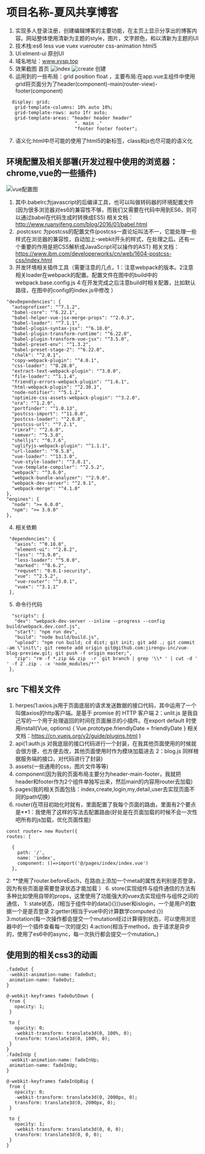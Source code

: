 # 项目名称-夏风共享博客
1. 实现多人登录注册，创建编辑博客的主要功能，在主页上显示分享出的博客内容。网站整体使用清新为主题的style，图片，文字颜色，和以清新为主题的UI
2. 技术栈:es6 less vue vuex vuerouter css-animation html5
3. UI:elment-ui 原创UI
4. 域名地址：www.xysp.top
5. 效果截图 
首页
![index](https://i.loli.net/2019/05/29/5cee66d4527ad71979.png)
![create](https://i.loli.net/2019/05/29/5cee675aa327172144.png)
创建
6. 运用到的一些布局：grid position float ，主要布局:在app.vue主组件中使用grid将页面分为了header(component)-main(router-view)-footer(component)
```
  display: grid;
   grid-template-columns: 10% auto 10%;
   grid-template-rows: auto 1fr auto;
   grid-template-areas: "header header header"
                         ". main ."
                         "footer footer footer";
```
7. 语义化:html中尽可能的使用了html5的新标签，class和js也尽可能的语义化
## 环境配置及相关部署(开发过程中使用的浏览器：chrome,vue的一些插件)
![vue配置图](https://i.loli.net/2019/05/28/5ced3966da2d373416.png)
 1. 其中.babelrc为javascript的后编译工具，也可以叫做转码器的环境配置文件(因为很多浏览器对es6的兼容性不够，而我们又需要在代码中用到ES6，则可以通过babel在代码生成时转换成ES5) 相关文档：http://www.ruanyifeng.com/blog/2016/01/babel.html
 2. .postcssrc 为postcss的配置文件(postcss一直论坛叫法不一，它能处理一些样式在浏览器的兼容性，自动加上-webkit开头的样式，在处理之后。还有一个重要的作用是把CSS解析成JavaScript可以操作的AST) 相关文档：https://www.ibm.com/developerworks/cn/web/1604-postcss-css/index.html
 3. 开发环境相关插件工具（需要注意的几点，1：注意webpack的版本。2注意相关loader在webpack的配置。配置文件在图中的build中的webpack.base.config.js   4:在开发完成之后注意build时相关配置，比如默认路径，在图中的config的index.js中修改                                        ）
  ```
  "devDependencies": {
    "autoprefixer": "^7.1.2",
    "babel-core": "^6.22.1",
    "babel-helper-vue-jsx-merge-props": "^2.0.3",
    "babel-loader": "^7.1.1",
    "babel-plugin-syntax-jsx": "^6.18.0",
    "babel-plugin-transform-runtime": "^6.22.0",
    "babel-plugin-transform-vue-jsx": "^3.5.0",
    "babel-preset-env": "^1.3.2",
    "babel-preset-stage-2": "^6.22.0",
    "chalk": "^2.0.1",
    "copy-webpack-plugin": "^4.0.1",
    "css-loader": "^0.28.0",
    "extract-text-webpack-plugin": "^3.0.0",
    "file-loader": "^1.1.4",
    "friendly-errors-webpack-plugin": "^1.6.1",
    "html-webpack-plugin": "^2.30.1",
    "node-notifier": "^5.1.2",
    "optimize-css-assets-webpack-plugin": "^3.2.0",
    "ora": "^1.2.0",
    "portfinder": "^1.0.13",
    "postcss-import": "^11.0.0",
    "postcss-loader": "^2.0.8",
    "postcss-url": "^7.2.1",
    "rimraf": "^2.6.0",
    "semver": "^5.3.0",
    "shelljs": "^0.7.6",
    "uglifyjs-webpack-plugin": "^1.1.1",
    "url-loader": "^0.5.8",
    "vue-loader": "^13.3.0",
    "vue-style-loader": "^3.0.1",
    "vue-template-compiler": "^2.5.2",
    "webpack": "^3.6.0",
    "webpack-bundle-analyzer": "^2.9.0",
    "webpack-dev-server": "^2.9.1",
    "webpack-merge": "^4.1.0"
  },
  "engines": {
    "node": ">= 6.0.0",
    "npm": ">= 3.0.0"
  },
  ```
 4. 相关依赖
 ```
  "dependencies": {
    "axios": "^0.18.0",
    "element-ui": "^2.8.2",
    "less": "^3.9.0",
    "less-loader": "^5.0.0",
    "marked": "^0.6.2",
    "requset": "0.0.1-security",
    "vue": "^2.5.2",
    "vue-router": "^3.0.1",
    "vuex": "^3.1.1"
  },
```
 5. 命令行代码
 ```
   "scripts": {
    "dev": "webpack-dev-server --inline --progress --config build/webpack.dev.conf.js",
    "start": "npm run dev",
    "build": "node build/build.js",
    "upload": "npm run build; cd dist; git init; git add .; git commit -am \"init\"; git remote add origin git@github.com:jirengu-inc/vue-blog-preview.git; git push -f origin master;",
    "zip": "rm -f *.zip && zip  -r `git branch | grep '\\* ' | cut -d ' ' -f 2`.zip . -x 'node_modules/*'"
  }, 
 ```
 ## src 下相关文件
  1. herpes(1:axios.js用于页面底层的请求发送数据的接口代码，其中运用了一个叫做axios的http客户端。是基于 promise 的 HTTP 客户端 
            2：unlit.js 是我自己写的一个用于处理返回的时间在页面展示的小插件。在export default 时使用install(Vue, options) {
      Vue.prototype.friendlyDate = friendlyDate
    }   相关文档：https://cn.vuejs.org/v2/guide/plugins.html     )
  2. api(1:auth.js 对我底层的接口代码进行一个封装，在我其他页面使用的时候就会很方便，也方便去改，其他页面使用时作为模块加载进去
         2：blog.js 同样根据服务端的接口，对代码进行了封装)
  3. assets(一些通用的css，图片文件等等)
  4. component(因为我的页面布局主要分为header-main-footer，我就把header和footer作为2个组件单独写出来，然后main的内容用router去加载)
  5. pages(我的相关页面包括：index,create,login,my,detail,user去实现页面不同的path切换)
  6. router(在项目初始化时就有，里面配置了我每个页面的路由，里面有2个要点是**1：我使用了这样的写法去配置路由(好处是在页面加载的时候不会一次性吧所有的js加载，优化页面性能)
  ```
  const router= new Router({
  routes: [
   
    {
      path: '/',
      name: 'index',
      component: ()=>import('@/pages/index/index.vue')
    },
  ```
 2: **使用了router.beforeEach，在路由上添加一个meta的属性去判别是否登录，因为有些页面是需要登录状态才能加载
 ）
 6. store(实现组件与组件通信的方法有多种比如使用自带的props，这里使用了功能强大的vuex去实现组件与组件之间的通信，
 1: state状态，(相当于组件中的data(){}))user和islogin，一个是用户的数据一个是是否登录
 2:getter(相当于vue中的计算数学computed:{}) 
 3:motation(每一次操作都会提交一个mutation经过计算得到状态，可以使用浏览器中的一个插件查看每一次的提交)
 4:action(相当于method，由于请求是异步的，使用了es6中的async，每一次执行都会提交一个mutation。)
 ## 使用到的相关css3的动画
 ```
 .fadeOut {
  -webkit-animation-name: fadeOut;
  animation-name: fadeOut;
}

@-webkit-keyframes fadeOutDown {
  from {
    opacity: 1;
  }

  to {
    opacity: 0;
    -webkit-transform: translate3d(0, 100%, 0);
    transform: translate3d(0, 100%, 0);
  }
}
.fadeInUp {
  -webkit-animation-name: fadeInUp;
  animation-name: fadeInUp;
}

@-webkit-keyframes fadeInUpBig {
  from {
    opacity: 0;
    -webkit-transform: translate3d(0, 2000px, 0);
    transform: translate3d(0, 2000px, 0);
  }

  to {
    opacity: 1;
    -webkit-transform: translate3d(0, 0, 0);
    transform: translate3d(0, 0, 0);
  }
}
 ```
